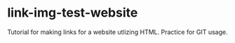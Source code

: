# link-img-test-website
Tutorial for making links for a website utlizing HTML. Practice for GIT usage.

